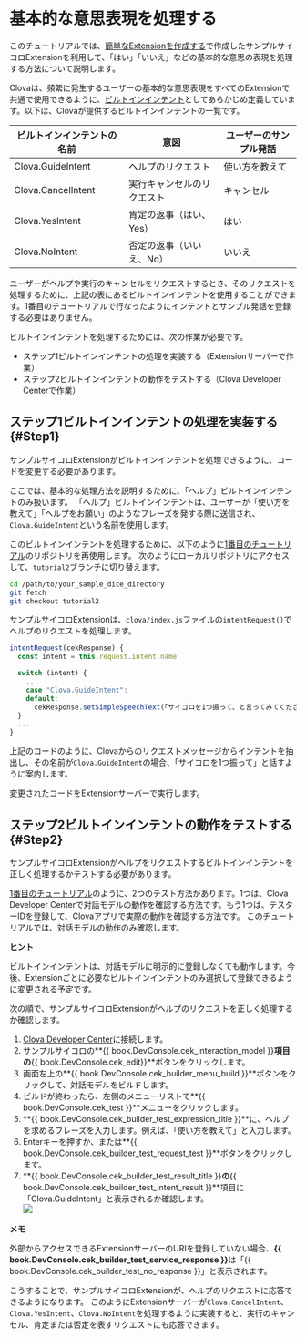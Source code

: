 # 基本的な意思表現を処理する
このチュートリアルでは、[簡単なExtensionを作成する](/Develop/Tutorials/Build_Simple_Extension.md)で作成したサンプルサイコロExtensionを利用して、「はい」「いいえ」などの基本的な意思の表現を処理する方法について説明します。

Clovaは、頻繁に発生するユーザーの基本的な意思表現をすべてのExtensionで共通で使用できるように、[ビルトインインテント](/Design/Design_Custom_Extension.md#BuiltinIntent)としてあらかじめ定義しています。以下は、Clovaが提供するビルトインインテントの一覧です。

| ビルトインインテントの名前       | 意図               | ユーザーのサンプル発話                                      |
|---------------------------|-------------------|----------------------------------------------------------|
| Clova.GuideIntent         | ヘルプのリクエスト          | 使い方を教えて |
| Clova.CancelIntent        | 実行キャンセルのリクエスト        | キャンセル                                          |
| Clova.YesIntent           | 肯定の返事（はい、Yes）   | はい                   |
| Clova.NoIntent            | 否定の返事（いいえ、No） | いいえ                                     |

ユーザーがヘルプや実行のキャンセルをリクエストするとき、そのリクエストを処理するために、上記の表にあるビルトインインテントを使用することができます。1番目のチュートリアルで行なったようにインテントとサンプル発話を登録する必要はありません。

ビルトインインテントを処理するためには、次の作業が必要です。
* ステップ1ビルトインインテントの処理を実装する（Extensionサーバーで作業）
* ステップ2ビルトインインテントの動作をテストする（Clova Developer Centerで作業）

## ステップ1ビルトインインテントの処理を実装する {#Step1}

サンプルサイコロExtensionがビルトインインテントを処理できるように、コードを変更する必要があります。

ここでは、基本的な処理方法を説明するために、「ヘルプ」ビルトインインテントのみ扱います。
「ヘルプ」ビルトインインテントは、ユーザーが「使い方を教えて」「ヘルプをお願い」のようなフレーズを発する際に送信され、`Clova.GuideIntent`という名前を使用します。

このビルトインインテントを処理するために、以下のように[1番目のチュートリアル](/Develop/Tutorials/Build_Simple_Extension.md)のリポジトリを再使用します。
次のようにローカルリポジトリにアクセスして、`tutorial2`ブランチに切り替えます。

```bash
cd /path/to/your_sample_dice_directory
git fetch
git checkout tutorial2
```

サンプルサイコロExtensionは、`clova/index.js`ファイルの`intentRequest()`でヘルプのリクエストを処理します。

```javascript
intentRequest(cekResponse) {
  const intent = this.request.intent.name

  switch (intent) {
    ...
    case "Clova.GuideIntent":
    default:
      cekResponse.setSimpleSpeechText(「サイコロを1つ振って、と言ってみてください」）
  }
  ...
}
```

上記のコードのように、Clovaからのリクエストメッセージからインテントを抽出し、その名前が`Clova.GuideIntent`の場合、「サイコロを1つ振って」と話すように案内します。

変更されたコードをExtensionサーバーで実行します。

## ステップ2ビルトインインテントの動作をテストする {#Step2}
サンプルサイコロExtensionがヘルプをリクエストするビルトインインテントを正しく処理するかテストする必要があります。

[1番目のチュートリアル](/Develop/Tutorials/Build_Simple_Extension.md)のように、2つのテスト方法があります。1つは、Clova Developer Centerで対話モデルの動作を確認する方法です。もう1つは、テスターIDを登録して、Clovaアプリで実際の動作を確認する方法です。
このチュートリアルでは、対話モデルの動作のみ確認します。

<div class="tip">
  <p><strong>ヒント</strong></p>
  <p>ビルトインインテントは、対話モデルに明示的に登録しなくても動作します。今後、Extensionごとに必要なビルトインインテントのみ選択して登録できるように変更される予定です。</p>
</div>

次の順で、サンプルサイコロExtensionがヘルプのリクエストを正しく処理するか確認します。

1. <a href="{{ book.ServiceEnv.DeveloperConsoleURI }}/cek/#/list" target="_blank">Clova Developer Center</a>に接続します。
2. サンプルサイコロの**{{ book.DevConsole.cek_interaction_model }}**項目の**{{ book.DevConsole.cek_edit}}**ボタンをクリックします。
3. 画面左上の**{{ book.DevConsole.cek_builder_menu_build }}**ボタンをクリックして、対話モデルをビルドします。
4. ビルドが終わったら、左側のメニューリストで**{{ book.DevConsole.cek_test }}**メニューをクリックします。
5. **{{ book.DevConsole.cek_builder_test_expression_title }}**に、ヘルプを求めるフレーズを入力します。例えば、「使い方を教えて」と入力します。
6. Enterキーを押すか、または**{{ book.DevConsole.cek_builder_test_request_test }}**ボタンをクリックします。
7. **{{ book.DevConsole.cek_builder_test_result_title }}**の**{{ book.DevConsole.cek_builder_test_intent_result }}**項目に「Clova.GuideIntent」と表示されるか確認します。<br />
	![](/Develop/Assets/Images/CEK_Tutorial_Builtin_Intent_Test.png)
  <div class="note">
  	<p><strong>メモ</strong></p>
  	<p>外部からアクセスできるExtensionサーバーのURIを登録していない場合、<strong>{{ book.DevConsole.cek_builder_test_service_response }}</strong>は「{{ book.DevConsole.cek_builder_test_no_response }}」と表示されます。</p>
	</div>

こうすることで、サンプルサイコロExtensionが、ヘルプのリクエストに応答できるようになります。
このようにExtensionサーバーが`Clova.CancelIntent`、`Clova.YesIntent`、`Clova.NoIntent`を処理するように実装すると、実行のキャンセル、肯定または否定を表すリクエストにも応答できます。
